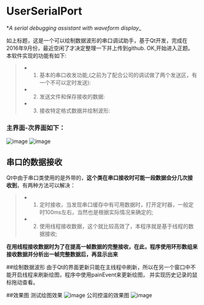 # UserSerialPort
**A serial debugging assistant with waveform display*_

如上标题，这是一个可以绘制数据波形的串口调试助手，基于Qt开发，完成在2016年9月份，最近空闲了才决定整理一下并上传到github.
OK,开始进入正题。本软件实现的功能有如下:</br>
> * 1. 基本的串口收发功能,(之前为了配合公司的调试做了两个发送区，有一个不可以定时发送):
> * 2. 发送文件和保存接收的数据:
> * 3. 接收特定格式数据并绘制波形:

### 主界面-次界面如下：
![image](https://github.com/hummer123/UserSerialPort/raw/master/README-PIC/major.png)
![image](https://github.com/hummer123/UserSerialPort/raw/master/README-PIC/mainor.png)

## 串口的数据接收
Qt中由于串口类使用的是外带的，**这个类在串口接收时可能一段数据会分几次接收到**，有两种方法可以解决：
> * 1. 定时接收，当发现串口缓存中有可用数据时，打开定时器，一般定时100ms左右，当然也是根据实际情况来确定的;
> * 2. 使用线程接收数据，这个就比较高效了，本程序就是基于线程的数据接收;

**在用线程接收数据时为了在提高一帧数据的完整接收，在此，程序使用环形数组来接收数据并分析出一帧完整数据后，再显示出来**

##绘制数据波形
由于Qt的界面更新只能在主线程中刷新，所以在另一个窗口中不能开启线程来刷新绘图，程序中使用painEvent来更新绘图，
并实现历史记录的鼠标拖动查看。

##效果图
		测试绘图效果
![image](https://github.com/hummer123/UserSerialPort/raw/master/README-PIC/major.png)
		公司控温的效果图
![image](https://github.com/hummer123/UserSerialPort/raw/master/README-PIC/major.png)

